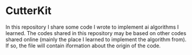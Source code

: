 # CutterKit
In this repository I share some code I wrote to implement ai algorithms I learned. The codes shared in this repository may be based on other codes shared online (mainly the place I learned to implement the algorithm from). If so, the file will contain iformation about the origin of the code.
